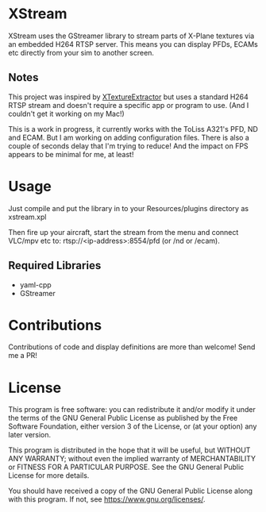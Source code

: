 XStream
==

XStream uses the GStreamer library to stream parts of X-Plane textures via an embedded
H264 RTSP server. This means you can display PFDs, ECAMs etc directly from your sim to
another screen.

## Notes
This project was inspired by [XTextureExtractor](https://github.com/waynepiekarski/XTextureExtractor)
but uses a standard H264 RTSP stream and doesn't require a specific app or program to
use. (And I couldn't get it working on my Mac!)

This is a work in progress, it currently works with the ToLiss A321's PFD, ND and ECAM.
But I am working on adding configuration files. There is also a couple of seconds delay
that I'm trying to reduce! And the impact on FPS appears to be minimal for me, at least!


# Usage

Just compile and put the library in to your Resources/plugins directory as xstream.xpl

Then fire up your aircraft, start the stream from the menu and connect VLC/mpv etc to:
rtsp://&lt;ip-address&gt;:8554/pfd (or /nd or /ecam).


## Required Libraries
* yaml-cpp
* GStreamer


# Contributions
Contributions of code and display definitions are more than welcome! Send me a PR!


# License
This program is free software: you can redistribute it and/or modify
it under the terms of the GNU General Public License as published by
the Free Software Foundation, either version 3 of the License, or
(at your option) any later version.

This program is distributed in the hope that it will be useful,
but WITHOUT ANY WARRANTY; without even the implied warranty of
MERCHANTABILITY or FITNESS FOR A PARTICULAR PURPOSE.  See the
GNU General Public License for more details.

You should have received a copy of the GNU General Public License
along with this program.  If not, see <https://www.gnu.org/licenses/>.

